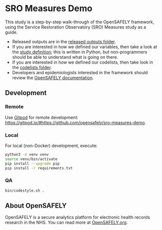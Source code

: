 # SRO Measures Demo

This study is a step-by-step walk-through of the OpenSAFELY framework, using the Service Restoration Observatory (SRO) Measures study as a guide.

* Released outputs are in the [released outputs folder][].
* If you are interested in how we defined our variables, then take a look at the [study definition][];
  this is written in Python, but non-programmers should be able to understand what is going on there.
* If you are interested in how we defined our codelists, then take look in the [codelists folder][].
* Developers and epidemiologists interested in the framework should review the [OpenSAFELY documentation][].

## Development

### Remote

Use [Gitpod][] for remote development:
<https://gitpod.io/#https://github.com/opensafely/sro-measures-demo>.

### Local

For local (non-Docker) development, execute:

```sh
python3 -m venv venv
source venv/bin/activate
pip install --upgrade pip
pip install -r requirements.txt
```

###  QA

```sh
bin/codestyle.sh .
```

## About OpenSAFELY

OpenSAFELY is a secure analytics platform for electronic health records research in the NHS.
You can read more at [OpenSAFELY.org][].

[codelists folder]: codelists
[Gitpod]: https://www.gitpod.io/
[OpenSAFELY documentation]:https://docs.opensafely.org
[OpenSAFELY.org]: https://opensafely.org
[released outputs folder]: released_outputs
[study definition]: analysis/study_definition.py
